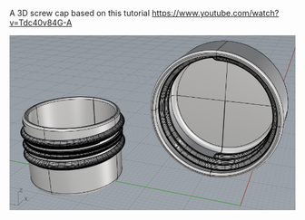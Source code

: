 A 3D screw cap based on this tutorial 
https://www.youtube.com/watch?v=Tdc40v84G-A

![Screenshot](https://raw.githubusercontent.com/Sara-Cagle/Grasshopper/main/non-grasshopper/screw%20cap/screw%20cap%20screenshot.png)
